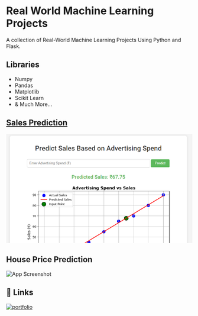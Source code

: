 
# Real World Machine Learning Projects

A collection of Real-World Machine Learning Projects Using Python and Flask.


## Libraries

- Numpy
- Pandas
- Matplotlib
- Scikit Learn
- & Much More...

## [Sales Prediction](https://github.com/h-techzone6/machine-learning-projects/tree/d5ba786db8f96499d662d4c114aab9ea71a81a98/Linear%20Regression%20-%20Sales%20Prediction)

![App Screenshot](https://github.com/h-techzone6/machine-learning-projects/blob/2344ad34c96af1fc7e840d339017ef6d0a018202/Linear%20Regression%20-%20Sales%20Prediction/Screenshot.PNG)

## House Price Prediction

![App Screenshot](![image]([https://github.com/user-attachments/assets/981714d3-4254-4aa6-90e9-5d9991baa974)](https://github.com/h-techzone6/machine-learning-projects/blob/a7c94ba9a2cfef1652e3fe3835b5e5621205dae4/Linear%20Regression%20-%20House%20Price%20Prediction/Screenshot.PNG))


## 🔗 Links
[![portfolio](https://img.shields.io/badge/my_portfolio-000?style=for-the-badge&logo=ko-fi&logoColor=white)](https://katherineoelsner.com/)
